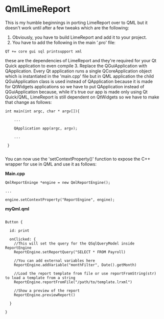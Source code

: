 # QmlLimeReport
This is my humble beginnings in porting LimeReport over to QML but it doesn't work until after a few tweaks which are the following:

1. Obviously, you have to build LimeReport and add it to your project.
2. You have to add the following in the main '.pro' file:

  `QT += core gui sql printsupport xml`
  
  these are the dependencies of LimeReport and they're required for your Qt Quick application to even compile
3. Replace the QGuiApplication with QApplication.
  Every Qt application runs a single QCoreApplication object which is instantiated in the 'main.cpp' file but in QML application the child QGuiApplication class is used instead of QApplication because it is made for QtWidgets applications so we have to put QApplication instead of QGuiApplication because, while it's true our app is made only using Qt Quick/QML, LimeReport is still dependent on QtWidgets so we have to make that change as follows:
  
  ```
  int main(int argc, char * argv[]){
   
      ...

      QApplication app(argc, argv);
    
      ...
    
   }
   
   ```

You can now use the 'setContextProperty()' function to expose the C++ wrapper for use in QML and use it as follows:

__Main.cpp__

```
QmlReportEninge *engine = new QmlReportEngine();

...

engine.setContextProperty("ReportEngine", engine);

```

__myQml.qml__

```

Button {

  id: print
  
  onClicked: {
    //This will set the query for the QSqlQueryModel inside ReportEngine
    ReportEngine.setReportQuery("SELECT * FROM Payroll)
    
    //You can add external variables here
    ReportEngine.addVariable("monthFilter", Date().getMonth)
    
    //Load the report template from file or use reportFromString(str) to load a template from a string
    ReportEngine.reportFromFile("/path/to/template.lrxml")
    
    //Show a preview of the report
    ReportEngine.previewReport()
    
  }
  
}

```
